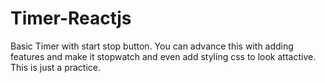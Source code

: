 # Timer-Reactjs

Basic Timer with start stop button. You can advance this with adding features and make it stopwatch and even add styling css to look attactive. This is just a practice.
